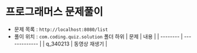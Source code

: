 # 프로그래머스 문제풀이  
* 문제 목록 : `http://localhost:8080/list`
* 풀이 위치 : `com.coding.quiz.solution` 폴더 하위
  | 문제     | 내용          |
  | -------- | ------------- |
  | q_340213 | 동영상 재생기 |